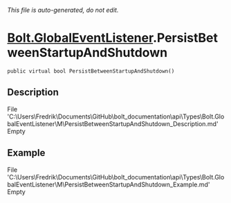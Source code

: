 *This file is auto-generated, do not edit.*

# [Bolt.GlobalEventListener](Types/Bolt.GlobalEventListener.md).PersistBetweenStartupAndShutdown
`public virtual bool PersistBetweenStartupAndShutdown()`
## Description
File 'C:\Users\Fredrik\Documents\GitHub\bolt_documentation\api\Types\Bolt.GlobalEventListener\M\PersistBetweenStartupAndShutdown_Description.md' Empty
## Example
File 'C:\Users\Fredrik\Documents\GitHub\bolt_documentation\api\Types\Bolt.GlobalEventListener\M\PersistBetweenStartupAndShutdown_Example.md' Empty
